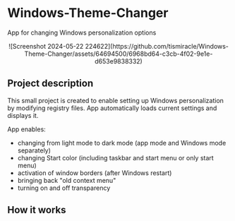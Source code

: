 # Windows-Theme-Changer
App for changing Windows personalization options

<p align="center">
  ![Screenshot 2024-05-22 224622](https://github.com/tismiracle/Windows-Theme-Changer/assets/64694500/6968bd64-c3cb-4f02-9e1e-d653e9838332)
</p>


## Project description
This small project is created to enable setting up Windows personalization by modifying registry files. App automatically loads current settings and displays it. 

App enables:
- changing from light mode to dark mode (app mode and Windows mode separately)
- changing Start color (including taskbar and start menu or only start menu)
- activation of window borders (after Windows restart)
- bringing back "old context menu"
- turning on and off transparency

## How it works

